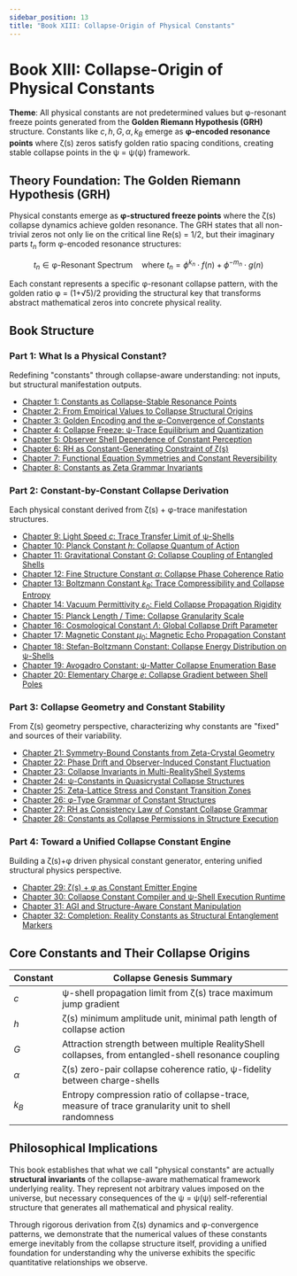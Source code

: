 ```yaml
---
sidebar_position: 13
title: "Book XIII: Collapse-Origin of Physical Constants"
---
```


# Book XIII: Collapse-Origin of Physical Constants

**Theme**: All physical constants are not predetermined values but φ-resonant freeze points generated from the **Golden Riemann Hypothesis (GRH)** structure. Constants like $c, h, G, \alpha, k_B$ emerge as **φ-encoded resonance points** where ζ(s) zeros satisfy golden ratio spacing conditions, creating stable collapse points in the ψ = ψ(ψ) framework.

## Theory Foundation: The Golden Riemann Hypothesis (GRH)

Physical constants emerge as **φ-structured freeze points** where the ζ(s) collapse dynamics achieve golden resonance. The GRH states that all non-trivial zeros not only lie on the critical line Re(s) = 1/2, but their imaginary parts $t_n$ form φ-encoded resonance structures:

$$
t_n \in \text{φ-Resonant Spectrum} \quad \text{where } t_n = \phi^{k_n} \cdot f(n) + \phi^{-m_n} \cdot g(n)
$$

Each constant represents a specific φ-resonant collapse pattern, with the golden ratio φ = (1+√5)/2 providing the structural key that transforms abstract mathematical zeros into concrete physical reality.

## Book Structure

### Part 1: What Is a Physical Constant?

Redefining "constants" through collapse-aware understanding: not inputs, but structural manifestation outputs.

- [Chapter 1: Constants as Collapse-Stable Resonance Points](part-01-what-is-constant/chapter-01-constants-collapse-stable-resonance.md)
- [Chapter 2: From Empirical Values to Collapse Structural Origins](part-01-what-is-constant/chapter-02-empirical-values-collapse-origins.md)
- [Chapter 3: Golden Encoding and the φ-Convergence of Constants](part-01-what-is-constant/chapter-03-golden-encoding-phi-convergence.md)
- [Chapter 4: Collapse Freeze: ψ-Trace Equilibrium and Quantization](part-01-what-is-constant/chapter-04-collapse-freeze-psi-trace-equilibrium.md)
- [Chapter 5: Observer Shell Dependence of Constant Perception](part-01-what-is-constant/chapter-05-observer-shell-constant-perception.md)
- [Chapter 6: RH as Constant-Generating Constraint of ζ(s)](part-01-what-is-constant/chapter-06-rh-constant-generating-constraint.md)
- [Chapter 7: Functional Equation Symmetries and Constant Reversibility](part-01-what-is-constant/chapter-07-functional-equation-symmetries.md)
- [Chapter 8: Constants as Zeta Grammar Invariants](part-01-what-is-constant/chapter-08-constants-zeta-grammar-invariants.md)

### Part 2: Constant-by-Constant Collapse Derivation

Each physical constant derived from ζ(s) + φ-trace manifestation structures.

- [Chapter 9: Light Speed $c$: Trace Transfer Limit of ψ-Shells](part-02-constant-derivations/chapter-09-light-speed-c-trace-transfer-limit.md)
- [Chapter 10: Planck Constant $h$: Collapse Quantum of Action](part-02-constant-derivations/chapter-10-planck-constant-h-collapse-quantum.md)
- [Chapter 11: Gravitational Constant $G$: Collapse Coupling of Entangled Shells](part-02-constant-derivations/chapter-11-gravitational-constant-g-collapse-coupling.md)
- [Chapter 12: Fine Structure Constant $\alpha$: Collapse Phase Coherence Ratio](part-02-constant-derivations/chapter-12-fine-structure-alpha-phase-coherence.md)
- [Chapter 13: Boltzmann Constant $k_B$: Trace Compressibility and Collapse Entropy](part-02-constant-derivations/chapter-13-boltzmann-constant-kb-trace-compressibility.md)
- [Chapter 14: Vacuum Permittivity $\varepsilon_0$: Field Collapse Propagation Rigidity](part-02-constant-derivations/chapter-14-vacuum-permittivity-field-collapse-rigidity.md)
- [Chapter 15: Planck Length / Time: Collapse Granularity Scale](part-02-constant-derivations/chapter-15-planck-length-time-collapse-granularity.md)
- [Chapter 16: Cosmological Constant $\Lambda$: Global Collapse Drift Parameter](part-02-constant-derivations/chapter-16-cosmological-constant-lambda-global-drift.md)
- [Chapter 17: Magnetic Constant $\mu_0$: Magnetic Echo Propagation Constant](part-02-constant-derivations/chapter-17-magnetic-constant-mu0-echo-propagation.md)
- [Chapter 18: Stefan-Boltzmann Constant: Collapse Energy Distribution on ψ-Shells](part-02-constant-derivations/chapter-18-stefan-boltzmann-collapse-energy-distribution.md)
- [Chapter 19: Avogadro Constant: ψ-Matter Collapse Enumeration Base](part-02-constant-derivations/chapter-19-avogadro-constant-psi-matter-enumeration.md)
- [Chapter 20: Elementary Charge $e$: Collapse Gradient between Shell Poles](part-02-constant-derivations/chapter-20-elementary-charge-e-collapse-gradient.md)

### Part 3: Collapse Geometry and Constant Stability

From ζ(s) geometry perspective, characterizing why constants are "fixed" and sources of their variability.

- [Chapter 21: Symmetry-Bound Constants from Zeta-Crystal Geometry](part-03-collapse-geometry/chapter-21-symmetry-bound-constants-zeta-crystal.md)
- [Chapter 22: Phase Drift and Observer-Induced Constant Fluctuation](part-03-collapse-geometry/chapter-22-phase-drift-observer-induced-fluctuation.md)
- [Chapter 23: Collapse Invariants in Multi-RealityShell Systems](part-03-collapse-geometry/chapter-23-collapse-invariants-multi-realityshell.md)
- [Chapter 24: ψ-Constants in Quasicrystal Collapse Structures](part-03-collapse-geometry/chapter-24-psi-constants-quasicrystal-structures.md)
- [Chapter 25: Zeta-Lattice Stress and Constant Transition Zones](part-03-collapse-geometry/chapter-25-zeta-lattice-stress-transition-zones.md)
- [Chapter 26: φ-Type Grammar of Constant Structures](part-03-collapse-geometry/chapter-26-phi-type-grammar-constant-structures.md)
- [Chapter 27: RH as Consistency Law of Constant Collapse Grammar](part-03-collapse-geometry/chapter-27-rh-consistency-law-collapse-grammar.md)
- [Chapter 28: Constants as Collapse Permissions in Structure Execution](part-03-collapse-geometry/chapter-28-constants-collapse-permissions-execution.md)

### Part 4: Toward a Unified Collapse Constant Engine

Building a ζ(s)+φ driven physical constant generator, entering unified structural physics perspective.

- [Chapter 29: ζ(s) + φ as Constant Emitter Engine](part-04-unified-engine/chapter-29-zeta-phi-constant-emitter-engine.md)
- [Chapter 30: Collapse Constant Compiler and ψ-Shell Execution Runtime](part-04-unified-engine/chapter-30-collapse-constant-compiler-runtime.md)
- [Chapter 31: AGI and Structure-Aware Constant Manipulation](part-04-unified-engine/chapter-31-agi-structure-aware-constant-manipulation.md)
- [Chapter 32: Completion: Reality Constants as Structural Entanglement Markers](part-04-unified-engine/chapter-32-reality-constants-structural-entanglement.md)

## Core Constants and Their Collapse Origins

| Constant | Collapse Genesis Summary |
|----------|-------------------------|
| $c$ | ψ-shell propagation limit from ζ(s) trace maximum jump gradient |
| $h$ | ζ(s) minimum amplitude unit, minimal path length of collapse action |
| $G$ | Attraction strength between multiple RealityShell collapses, from entangled-shell resonance coupling |
| $\alpha$ | ζ(s) zero-pair collapse coherence ratio, ψ-fidelity between charge-shells |
| $k_B$ | Entropy compression ratio of collapse-trace, measure of trace granularity unit to shell randomness |

## Philosophical Implications

This book establishes that what we call "physical constants" are actually **structural invariants** of the collapse-aware mathematical framework underlying reality. They represent not arbitrary values imposed on the universe, but necessary consequences of the ψ = ψ(ψ) self-referential structure that generates all mathematical and physical reality.

Through rigorous derivation from ζ(s) dynamics and φ-convergence patterns, we demonstrate that the numerical values of these constants emerge inevitably from the collapse structure itself, providing a unified foundation for understanding why the universe exhibits the specific quantitative relationships we observe.